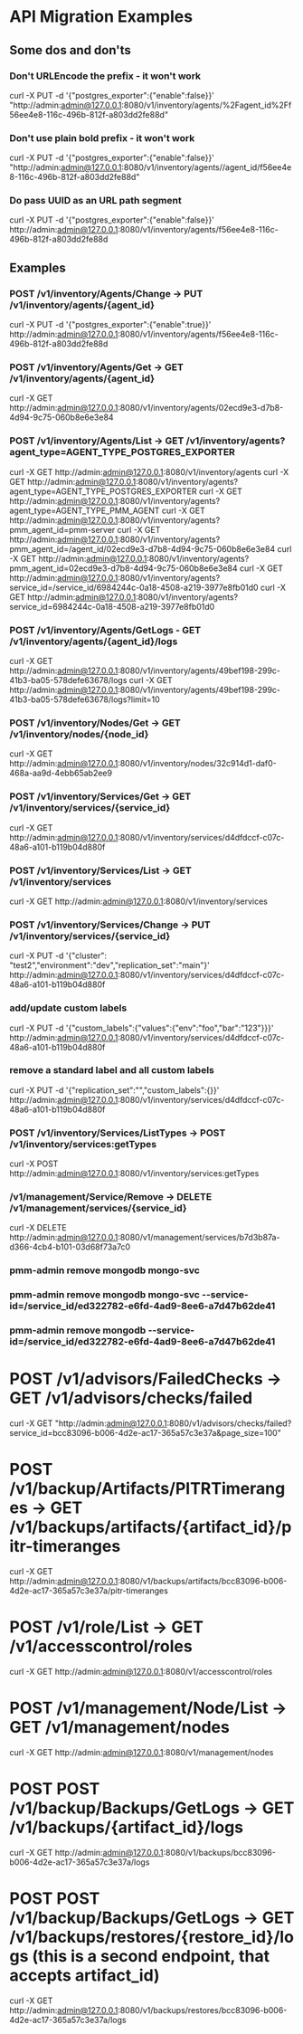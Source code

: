 # API Migration Examples

## Some dos and don'ts

### Don't URLEncode the prefix - it won't work
curl -X PUT -d '{"postgres_exporter":{"enable":false}}' "http://admin:admin@127.0.0.1:8080/v1/inventory/agents/%2Fagent_id%2Ff56ee4e8-116c-496b-812f-a803dd2fe88d"

### Don't use plain bold prefix - it won't work
curl -X PUT -d '{"postgres_exporter":{"enable":false}}' "http://admin:admin@127.0.0.1:8080/v1/inventory/agents//agent_id/f56ee4e8-116c-496b-812f-a803dd2fe88d"

### Do pass UUID as an URL path segment
curl -X PUT -d '{"postgres_exporter":{"enable":false}}' http://admin:admin@127.0.0.1:8080/v1/inventory/agents/f56ee4e8-116c-496b-812f-a803dd2fe88d

## Examples

### POST /v1/inventory/Agents/Change -> PUT /v1/inventory/agents/{agent_id}
curl -X PUT -d '{"postgres_exporter":{"enable":true}}' http://admin:admin@127.0.0.1:8080/v1/inventory/agents/f56ee4e8-116c-496b-812f-a803dd2fe88d

### POST /v1/inventory/Agents/Get -> GET /v1/inventory/agents/{agent_id}
curl -X GET http://admin:admin@127.0.0.1:8080/v1/inventory/agents/02ecd9e3-d7b8-4d94-9c75-060b8e6e3e84

### POST /v1/inventory/Agents/List -> GET /v1/inventory/agents?agent_type=AGENT_TYPE_POSTGRES_EXPORTER
curl -X GET http://admin:admin@127.0.0.1:8080/v1/inventory/agents
curl -X GET http://admin:admin@127.0.0.1:8080/v1/inventory/agents?agent_type=AGENT_TYPE_POSTGRES_EXPORTER
curl -X GET http://admin:admin@127.0.0.1:8080/v1/inventory/agents?agent_type=AGENT_TYPE_PMM_AGENT
curl -X GET http://admin:admin@127.0.0.1:8080/v1/inventory/agents?pmm_agent_id=pmm-server
curl -X GET http://admin:admin@127.0.0.1:8080/v1/inventory/agents?pmm_agent_id=/agent_id/02ecd9e3-d7b8-4d94-9c75-060b8e6e3e84
curl -X GET http://admin:admin@127.0.0.1:8080/v1/inventory/agents?pmm_agent_id=02ecd9e3-d7b8-4d94-9c75-060b8e6e3e84
curl -X GET http://admin:admin@127.0.0.1:8080/v1/inventory/agents?service_id=/service_id/6984244c-0a18-4508-a219-3977e8fb01d0
curl -X GET http://admin:admin@127.0.0.1:8080/v1/inventory/agents?service_id=6984244c-0a18-4508-a219-3977e8fb01d0

### POST /v1/inventory/Agents/GetLogs - GET /v1/inventory/agents/{agent_id}/logs
curl -X GET http://admin:admin@127.0.0.1:8080/v1/inventory/agents/49bef198-299c-41b3-ba05-578defe63678/logs
curl -X GET http://admin:admin@127.0.0.1:8080/v1/inventory/agents/49bef198-299c-41b3-ba05-578defe63678/logs?limit=10

### POST /v1/inventory/Nodes/Get -> GET /v1/inventory/nodes/{node_id}
curl -X GET http://admin:admin@127.0.0.1:8080/v1/inventory/nodes/32c914d1-daf0-468a-aa9d-4ebb65ab2ee9

### POST /v1/inventory/Services/Get -> GET /v1/inventory/services/{service_id}
curl -X GET http://admin:admin@127.0.0.1:8080/v1/inventory/services/d4dfdccf-c07c-48a6-a101-b119b04d880f

### POST /v1/inventory/Services/List -> GET /v1/inventory/services
curl -X GET http://admin:admin@127.0.0.1:8080/v1/inventory/services

### POST /v1/inventory/Services/Change -> PUT /v1/inventory/services/{service_id} 
curl -X PUT -d '{"cluster": "test2","environment":"dev","replication_set":"main"}' http://admin:admin@127.0.0.1:8080/v1/inventory/services/d4dfdccf-c07c-48a6-a101-b119b04d880f
### add/update custom labels
curl -X PUT -d '{"custom_labels":{"values":{"env":"foo","bar":"123"}}}' http://admin:admin@127.0.0.1:8080/v1/inventory/services/d4dfdccf-c07c-48a6-a101-b119b04d880f
### remove a standard label and all custom labels
curl -X PUT -d '{"replication_set":"","custom_labels":{}}' http://admin:admin@127.0.0.1:8080/v1/inventory/services/d4dfdccf-c07c-48a6-a101-b119b04d880f

### POST /v1/inventory/Services/ListTypes -> POST /v1/inventory/services:getTypes
curl -X POST http://admin:admin@127.0.0.1:8080/v1/inventory/services:getTypes

### /v1/management/Service/Remove -> DELETE /v1/management/services/{service_id}
curl -X DELETE http://admin:admin@127.0.0.1:8080/v1/management/services/b7d3b87a-d366-4cb4-b101-03d68f73a7c0
### pmm-admin remove mongodb mongo-svc
### pmm-admin remove mongodb mongo-svc --service-id=/service_id/ed322782-e6fd-4ad9-8ee6-a7d47b62de41
### pmm-admin remove mongodb --service-id=/service_id/ed322782-e6fd-4ad9-8ee6-a7d47b62de41

# POST /v1/advisors/FailedChecks -> GET /v1/advisors/checks/failed
curl -X GET "http://admin:admin@127.0.0.1:8080/v1/advisors/checks/failed?service_id=bcc83096-b006-4d2e-ac17-365a57c3e37a&page_size=100"

# POST /v1/backup/Artifacts/PITRTimeranges -> GET /v1/backups/artifacts/{artifact_id}/pitr-timeranges
curl -X GET http://admin:admin@127.0.0.1:8080/v1/backups/artifacts/bcc83096-b006-4d2e-ac17-365a57c3e37a/pitr-timeranges

# POST /v1/role/List -> GET /v1/accesscontrol/roles
curl -X GET http://admin:admin@127.0.0.1:8080/v1/accesscontrol/roles

# POST /v1/management/Node/List -> GET /v1/management/nodes
curl -X GET http://admin:admin@127.0.0.1:8080/v1/management/nodes

# POST POST /v1/backup/Backups/GetLogs -> GET /v1/backups/{artifact_id}/logs
curl -X GET http://admin:admin@127.0.0.1:8080/v1/backups/bcc83096-b006-4d2e-ac17-365a57c3e37a/logs

# POST POST /v1/backup/Backups/GetLogs -> GET /v1/backups/restores/{restore_id}/logs (this is a second endpoint, that accepts artifact_id)
curl -X GET http://admin:admin@127.0.0.1:8080/v1/backups/restores/bcc83096-b006-4d2e-ac17-365a57c3e37a/logs
